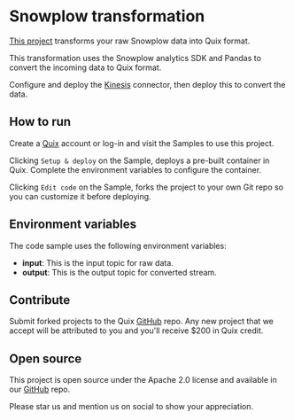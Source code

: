 # Snowplow transformation

[This project](https://github.com/quixio/quix-samples/tree/main/python/transformations/Snowplow-Transformation) transforms your raw Snowplow data into Quix format.

This transformation uses the Snowplow analytics SDK and Pandas to convert the incoming data to Quix format.

Configure and deploy the [Kinesis](https://github.com/quixio/quix-samples/tree/main/python/sources/AmazonKinesis) connector, then deploy this to convert the data.

## How to run

Create a [Quix](https://portal.platform.quix.ai/self-sign-up?xlink=github) account or log-in and visit the Samples to use this project.

Clicking `Setup & deploy` on the Sample, deploys a pre-built container in Quix. Complete the environment variables to configure the container.

Clicking `Edit code` on the Sample, forks the project to your own Git repo so you can customize it before deploying.

## Environment variables

The code sample uses the following environment variables:

- **input**: This is the input topic for raw data.
- **output**: This is the output topic for converted stream.

## Contribute

Submit forked projects to the Quix [GitHub](https://github.com/quixio/quix-samples) repo. Any new project that we accept will be attributed to you and you'll receive $200 in Quix credit.

## Open source

This project is open source under the Apache 2.0 license and available in our [GitHub](https://github.com/quixio/quix-samples) repo.

Please star us and mention us on social to show your appreciation.

